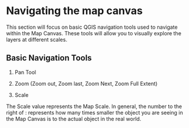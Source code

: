 # Navigating the map canvas

This section will focus on basic QGIS navigation tools used to navigate within the Map Canvas. These tools will allow you to visually explore the layers at different scales.

## Basic Navigation Tools

1. Pan Tool

2. Zoom (Zoom out, Zoom last, Zoom Next, Zoom Full Extent)

3. Scale

The Scale value represents the Map Scale. In general, the number to the right of : represents how many times smaller the object you are seeing in the Map Canvas is to the actual object in the real world.

